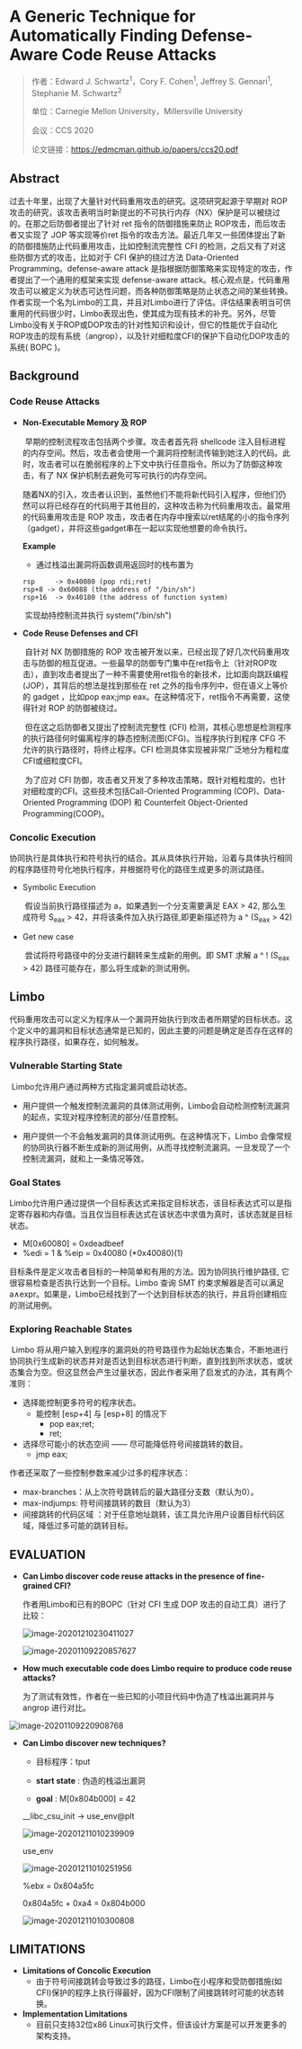 #  A Generic Technique for Automatically Finding Defense-Aware Code Reuse Attacks

> 作者：Edward J. Schwartz<sup>1</sup>，Cory F. Cohen<sup>1</sup>, Jeffrey S. Gennari<sup>1</sup>, Stephanie M. Schwartz<sup>2</sup>
>
> 单位：Carnegie Mellon University，Millersville University
>
> 会议：CCS 2020
>
> 论文链接：https://edmcman.github.io/papers/ccs20.pdf



## Abstract

过去十年里，出现了大量针对代码重用攻击的研究。这项研究起源于早期对 ROP 攻击的研究，该攻击表明当时新提出的不可执行内存（NX）保护是可以被绕过的。在那之后防御者提出了针对 ret 指令的防御措施来防止 ROP攻击，而后攻击者又实现了 JOP 等实现等价ret 指令的攻击方法。最近几年又一些团体提出了新的防御措施防止代码重用攻击，比如控制流完整性 CFI 的检测，之后又有了对这些防御方式的攻击，比如对于 CFI 保护的绕过方法 Data-Oriented Programming。defense-aware attack 是指根据防御策略来实现特定的攻击，作者提出了一个通用的框架来实现 defense-aware attack。核心观点是，代码重用攻击可以被定义为状态可达性问题，而各种防御策略是防止状态之间的某些转换。作者实现一个名为Limbo的工具，并且对Limbo进行了评估。评估结果表明当可供重用的代码很少时，Limbo表现出色，使其成为现有技术的补充。另外，尽管Limbo没有关于ROP或DOP攻击的针对性知识和设计，但它的性能优于自动化ROP攻击的现有系统（angrop），以及针对细粒度CFI的保护下自动化DOP攻击的系统( BOPC )。




## Background

### Code Reuse Attacks

* **Non-Executable Memory 及 ROP**

  ​		早期的控制流程攻击包括两个步骤。攻击者首先将 shellcode 注入目标进程的内存空间。然后，攻击者会使用一个漏洞将控制流传输到她注入的代码。此时，攻击者可以在脆弱程序的上下文中执行任意指令。所以为了防御这种攻击，有了 NX 保护机制去避免可写可执行的内存空间。

  ​		随着NX的引入，攻击者认识到，虽然他们不能将新代码引入程序，但他们仍然可以将已经存在的代码用于其他目的，这种攻击称为代码重用攻击。最常用的代码重用攻击是 ROP 攻击，攻击者在内存中搜索以ret结尾的小的指令序列（gadget），并将这些gadget串在一起以实现他想要的命令执行。

  **Example**

  * 通过栈溢出漏洞将函数调用返回时的栈布置为 

  ```
  rsp     -> 0x40080 (pop rdi;ret)
  rsp+8	-> 0x60088 (the address of "/bin/sh")
  rsp+16  -> 0x40180 (the address of function system)
  ```

  ​		实现劫持控制流并执行 system("/bin/sh")

  

* **Code Reuse Defenses and CFI**

  ​		自针对 NX 防御措施的 ROP 攻击被开发以来，已经出现了好几次代码重用攻击与防御的相互促进。一些最早的防御专门集中在ret指令上（针对ROP攻击），直到攻击者提出了一种不需要使用ret指令的新技术，比如面向跳跃编程(JOP），其背后的想法是找到那些在 ret 之外的指令序列中，但在语义上等价的 gadget ，比如pop eax;jmp eax。在这种情况下，ret指令不再需要，这使得针对 ROP 的防御被绕过。

  ​		但在这之后防御者又提出了控制流完整性 (CFI) 检测，其核心思想是检测程序的执行路径何时偏离程序的静态控制流图(CFG)。当程序执行到程序 CFG 不允许的执行路径时，将终止程序。CFI 检测具体实现被非常广泛地分为粗粒度CFI或细粒度CFI。
  
  ​		为了应对 CFI 防御，攻击者又开发了多种攻击策略，既针对粗粒度的，也针对细粒度的CFI。这些技术包括Call-Oriented Programming (COP)、Data-Oriented Programming (DOP) 和 Counterfeit Object-Oriented Programming(COOP)。



### Concolic Execution

​		协同执行是具体执行和符号执行的结合。其从具体执行开始，沿着与具体执行相同的程序路径符号化地执行程序，并根据符号化的路径生成更多的测试路径。

* Symbolic Execution

  ​		假设当前执行路径描述为 a，如果遇到一个分支需要满足 EAX > 42, 那么生成符号 S<sub>eax</sub>  > 42，并将该条件加入执行路径,即更新描述符为 a ^  (S<sub>eax</sub>  > 42)

* Get new case

  ​		尝试将符号路径中的分支进行翻转来生成新的用例。即 SMT 求解 a ^  ! (S<sub>eax</sub>  > 42) 路径可能存在，那么将生成新的测试用例。 



## Limbo

​		代码重用攻击可以定义为程序从一个漏洞开始执行到攻击者所期望的目标状态。这个定义中的漏洞和目标状态通常是已知的，因此主要的问题是确定是否存在这样的程序执行路径，如果存在，如何触发。

### Vulnerable Starting State

​		Limbo允许用户通过两种方式指定漏洞或启动状态。

* 用户提供一个触发控制流漏洞的具体测试用例，Limbo会自动检测控制流漏洞的起点，实现对程序控制流的部分/任意控制。

* 用户提供一个不会触发漏洞的具体测试用例。在这种情况下，Limbo 会像常规的协同执行器不断生成新的测试用例，从而寻找控制流漏洞。一旦发现了一个控制流漏洞，就和上一条情况等效。



### Goal States

​        Limbo允许用户通过提供一个目标表达式来指定目标状态，该目标表达式可以是指定寄存器和内存值。当且仅当目标表达式在该状态中求值为真时，该状态就是目标状态。

* M[0x60080] = 0xdeadbeef
* %edi = 1    &   %eip = 0x40080                  (*0x40080)(1)

目标条件是定义攻击者目标的一种简单和有用的方法。因为协同执行维护路径, 它很容易检查是否执行达到一个目标。Limbo 查询 SMT 约束求解器是否可以满足 a∧expr。如果是，Limbo已经找到了一个达到目标状态的执行，并且将创建相应的测试用例。



### Exploring Reachable States

​		Limbo 将从用户输入到程序的漏洞处的符号路径作为起始状态集合，不断地进行协同执行生成新的状态并对是否达到目标状态进行判断，直到找到所求状态，或状态集合为空。但这显然会产生过量状态，因此作者采用了启发式的办法，其有两个准则：

* 选择能控制更多符号的程序状态。
  * 能控制 [esp+4] 与 [esp+8] 的情况下 
    * pop eax;ret;
    * ret;
* 选择尽可能小的状态空间 —— 尽可能降低符号间接跳转的数目。
  * jmp eax;

作者还采取了一些控制参数来减少过多的程序状态：

* max-branches：从上次符号跳转后的最大路径分支数（默认为0）。
* max-indjumps:  符号间接跳转的数目（默认为3）
* 间接跳转的代码区域 ：对于任意地址跳转，该工具允许用户设置目标代码区域，降低过多可能的跳转目标。



## EVALUATION

* **Can Limbo discover code reuse attacks in the presence of fine-grained CFI?** 

  作者用Limbo和已有的BOPC（针对 CFI 生成 DOP 攻击的自动工具）进行了比较：

  ![image-20201210230411027](/images/2020-12-11/image-20201210230411027.png)
  
  ![image-20201109220857627](/images/2020-12-11/image-20201109220857627.png)



* **How much executable code does Limbo require to produce code reuse attacks?**

  为了测试有效性，作者在一些已知的小项目代码中伪造了栈溢出漏洞并与 angrop 进行对比。

![image-20201109220908768](/images/2020-12-11/image-20201109220908768.png)

* **Can Limbo discover new techniques?**

  * 目标程序：tput

  * **start state** : 伪造的栈溢出漏洞

  * **goal** : M[0x804b000] = 42

    

  __libc_csu_init -> use_env@plt
  
  ![image-20201211010239909](/images/2020-12-11/image-20201211010239909.png)
  
  use_env
  
  ![image-20201211010251956](/images/2020-12-11/image-20201211010251956.png)
  
  
  
  %ebx = 0x804a5fc 
  
  0x804a5fc + 0xa4 = 0x804b000
  
  ![image-20201211010300808](/images/2020-12-11/image-20201211010300808.png)
  
  

## LIMITATIONS

* **Limitations of Concolic Execution**
  * 由于符号间接跳转会导致过多的路径，Limbo在小程序和受防御措施(如CFI)保护的程序上执行得最好，因为CFI限制了间接跳转时可能的状态转换。
* **Implementation Limitations**
  * 目前只支持32位x86 Linux可执行文件，但该设计方案是可以开发更多的架构支持。